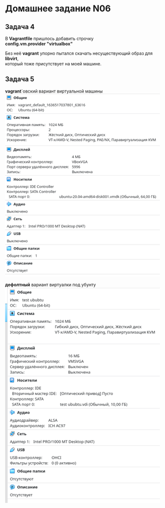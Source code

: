 Домашнее задание N06
====================

Задача 4
--------

В **Vagrantfile** пришлось добавить строчку  
**config.vm.provider "virtualbox"**  
  
Без неё **vagrant** упорно пытался скачать несуществующий образ для **libvirt**,  
который тоже присутствует на моей машине.

Задача 5
--------

**vagrant**`овский вариант виртуальной машины  
![Vagrant_Ubuntu](/dz06/pic/Vagrant_VM_settings.png)
  

**дефолтный** вариант виртуалки под убунту  
![Default_Ubuntu](/dz06/pic/Default_VM_settings.png)
  

